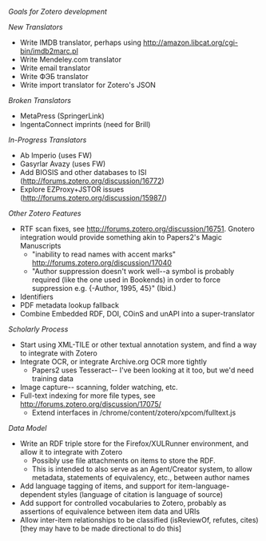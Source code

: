  *Goals for Zotero development*

_New Translators_
 * Write IMDB translator, perhaps using http://amazon.libcat.org/cgi-bin/imdb2marc.pl
 * Write Mendeley.com translator
 * Write email translator
 * Write ФЭБ translator
 * Write import translator for Zotero's JSON

_Broken Translators_
 * MetaPress (SpringerLink) 
 * IngentaConnect imprints (need for Brill)

_In-Progress Translators_
 * Ab Imperio (uses FW)
 * Gasyrlar Avazy (uses FW)
 * Add BIOSIS and other databases to ISI (http://forums.zotero.org/discussion/16772)
 * Explore EZProxy+JSTOR issues (http://forums.zotero.org/discussion/15987/)

_Other Zotero Features_
 * RTF scan fixes, see http://forums.zotero.org/discussion/16751. Gnotero integration would provide something akin to Papers2's Magic Manuscripts
   * "inability to read names with accent marks" http://forums.zotero.org/discussion/17040
   * "Author suppression doesn't work well--a symbol is probably required (like the one used in Bookends) in order to force suppression e.g. {-Author, 1995, 45}" (Ibid.)
 * Identifiers
 * PDF metadata lookup fallback
 * Combine Embedded RDF, DOI, COinS and unAPI into a super-translator

_Scholarly Process_
 * Start using XML-TILE or other textual annotation system, and find a way to integrate with Zotero
 * Integrate OCR, or integrate Archive.org OCR more tightly
   * Papers2 uses Tesseract-- I've been looking at it too, but we'd need training data
 * Image capture-- scanning, folder watching, etc.
 * Full-text indexing for more file types, see http://forums.zotero.org/discussion/17075/
   * Extend interfaces in /chrome/content/zotero/xpcom/fulltext.js

_Data Model_
 * Write an RDF triple store for the Firefox/XULRunner environment, and allow it to integrate with Zotero
   * Possibly use file attachments on items to store the RDF.
   * This is intended to also serve as an Agent/Creator system, to allow metadata, statements of equivalency, etc., between author names
 * Add language tagging of items, and support for item-language-dependent styles (language of citation is language of source)
 * Add support for controlled vocabularies to Zotero, probably as assertions of equivalence between item data and URIs
 * Allow inter-item relationships to be classified (isReviewOf, refutes, cites) [they may have to be made directional to do this]
